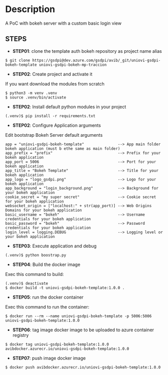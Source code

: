 # Description
A PoC with bokeh server with a custom basic login view

## STEPS

- **STEP01**: clone the template auth bokeh repository as project name alias

```
$ git clone https://gsdpi@dev.azure.com/gsdpi/avib/_git/uniovi-gsdpi-bokeh-template uniovi-gsdpi-bokeh-mp-traccion
```

- **STEP02**: Create project and activate it

If you want download the modules from scratch

```
$ python3 -m venv .venv
$ source .venv/bin/activate
```

- **STEP02**: Install default python modules in your project

```
(.venv)$ pip install -r requirements.txt
```

- **STEP02**: Configure Application arguments

Edit bootstrap Bokeh Server default arguments

```
app = "uniovi-gsdpi-bokeh-template"               --> App main folder bokeh application (must b ethe same as main folder)
app_prefix = "prefix"                             --> Prefix for your bokeh application
app_port = 5006                                   --> Port for your bokeh application
app_title = "Bokeh Template"                      --> Title for your bokeh application
app_logo = "logo_gsdpi.png"                       --> Logo for your bokeh application
app_background = "login_background.png"           --> Background for your bokeh application
cookie_secret = "my super secret"                 --> Cookie secret for your bokeh application
websocket_origin = ["localhost:" + str(app_port)] --> Web Origins Domains for your bokeh application
basic_username = "bokeh"                          --> Username credentials for your bokeh application
basic_password = "bokeh"                          --> Password credentials for your bokeh application
login_level = logging.DEBUG                       --> Logging level or your bokeh application
```

- **STEP03**: Execute application and debug

```
(.venv)$ python boostrap.py
```

- **STEP04**: Build the docker image

Exec this command to build:

```
(.venv)$ deactivate
$ docker build -t uniovi-gsdpi-bokeh-template:1.0.0 .
```

- **STEP05**: run the docker container

Exec this command to run the container:

```
$ docker run --rm --name uniovi-gsdpi-bokeh-template -p 5006:5006 uniovi-gsdpi-bokeh-template:1.0.0
```

- **STEP06**: tag image docker image to be uploaded to azure container registry

```
$ docker tag uniovi-gsdpi-bokeh-template:1.0.0 avibdocker.azurecr.io/uniovi-gsdpi-bokeh-template:1.0.0
```

- **STEP07**: push image docker image

```
$ docker push avibdocker.azurecr.io/uniovi-gsdpi-bokeh-template:1.0.0
```